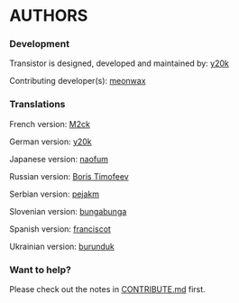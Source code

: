 AUTHORS
=======

### Development
Transistor is designed, developed and maintained by: [y20k](https://github.com/y20k)

Contributing developer(s):
[meonwax](https://github.com/meonwax) 

### Translations
French version: [M2ck](https://github.com/M2ck)

German version: [y20k](https://github.com/y20k)

Japanese version: [naofum](https://github.com/naofum)

Russian version: [Boris Timofeev](https://github.com/btimofeev)

Serbian version: [pejakm](https://github.com/pejakm)

Slovenian version: [bungabunga](https://github.com/bungabunga)

Spanish version: [franciscot](https://github.com/franciscot)

Ukrainian version: [burunduk](https://github.com/burunduk) 

### Want to help?
Please check out the notes in [CONTRIBUTE.md](https://github.com/y20k/transistor/blob/master/CONTRIBUTE.md) first.

